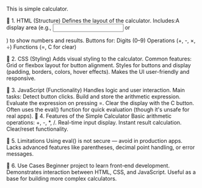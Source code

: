 This is simple calculator.

📌 1. HTML (Structure)
Defines the layout of the calculator.
Includes:A display area (e.g., <input> or <div>) to show numbers and results.
Buttons for:
Digits (0–9)
Operations (+, -, ×, ÷)
Functions (=, C for clear)

📌 2. CSS (Styling)
Adds visual styling to the calculator.
Common features:
Grid or flexbox layout for button alignment.
Styles for buttons and display (padding, borders, colors, hover effects).
Makes the UI user-friendly and responsive.

📌 3. JavaScript (Functionality)
Handles logic and user interaction.
Main tasks:
Detect button clicks.
Build and store the arithmetic expression.
Evaluate the expression on pressing =.
Clear the display with the C button.
Often uses the eval() function for quick evaluation (though it's unsafe for real apps).
📌 4. Features of the Simple Calculator
Basic arithmetic operations: +, -, *, /.
Real-time input display.
Instant result calculation.
Clear/reset functionality.

📌 5. Limitations
Using eval() is not secure — avoid in production apps.
Lacks advanced features like parentheses, decimal point handling, or error messages.

📌 6. Use Cases
Beginner project to learn front-end development.
Demonstrates interaction between HTML, CSS, and JavaScript.
Useful as a base for building more complex calculators.

